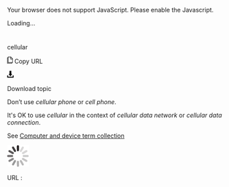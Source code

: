 Your browser does not support JavaScript. Please enable the Javascript.

Loading...

# 

cellular

![Copy URL](cellular_files/Copy.png)
Copy URL

![Download](cellular_files/Download.png)

Download topic

Don’t use *cellular phone* or *cell phone*. 

It's OK to use *cellular* in the context of *cellular data network* or *cellular data connection*.

See [Computer and device term collection](https://worldready.cloudapp.net/Styleguide/Read?id=2700&topicid=26597)

![In progress](cellular_files/activity-large.gif)

URL :

